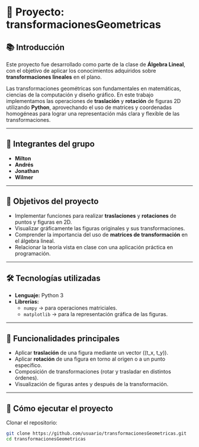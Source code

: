 # 📐 Proyecto: transformacionesGeometricas  

## 📚 Introducción  
Este proyecto fue desarrollado como parte de la clase de **Álgebra Lineal**, con el objetivo de aplicar los conocimientos adquiridos sobre **transformaciones lineales** en el plano.  

Las transformaciones geométricas son fundamentales en matemáticas, ciencias de la computación y diseño gráfico. En este trabajo implementamos las operaciones de **traslación** y **rotación** de figuras 2D utilizando **Python**, aprovechando el uso de matrices y coordenadas homogéneas para lograr una representación más clara y flexible de las transformaciones.  

---

## 👥 Integrantes del grupo  
- **Milton**  
- **Andrés**  
- **Jonathan**  
- **Wilmer**  

---

## 🎯 Objetivos del proyecto  
- Implementar funciones para realizar **traslaciones** y **rotaciones** de puntos y figuras en 2D.  
- Visualizar gráficamente las figuras originales y sus transformaciones.  
- Comprender la importancia del uso de **matrices de transformación** en el álgebra lineal.  
- Relacionar la teoría vista en clase con una aplicación práctica en programación.  

---

## 🛠️ Tecnologías utilizadas  
- **Lenguaje:** Python 3  
- **Librerías:**  
  - `numpy` → para operaciones matriciales.  
  - `matplotlib` → para la representación gráfica de las figuras.  

---

## 📌 Funcionalidades principales  
- Aplicar **traslación** de una figura mediante un vector \((t_x, t_y)\).  
- Aplicar **rotación** de una figura en torno al origen o a un punto específico.  
- Composición de transformaciones (rotar y trasladar en distintos órdenes).  
- Visualización de figuras antes y después de la transformación.  

---

## 🚀 Cómo ejecutar el proyecto  
Clonar el repositorio:  
```bash
git clone https://github.com/usuario/transformacionesGeometricas.git
cd transformacionesGeometricas

